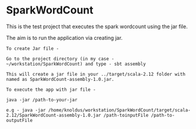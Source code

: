 # SparkWordCount
This is the test project that executes the spark wordcount using the jar file.

The aim is to run the application via creating jar.

    To create Jar file -

    Go to the project directory (in my case - ~/workstation/SparkWordCount) and type - sbt assembly

    This will create a jar file in your ../target/scala-2.12 folder with named as SparkWordCount-assembly-1.0.jar.

    To execute the app with jar file -

    java -jar /path-to-your-jar

    e.g - java -jar /home/knoldus/workstation/SparkWordCount/target/scala-2.12/SparkWordCount-assembly-1.0.jar /path-toinputFile /path-to-outputFile

